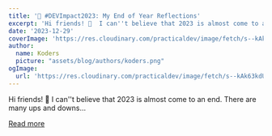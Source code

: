 ```yaml
---
title: '🌟 #DEVImpact2023: My End of Year Reflections'
excerpt: 'Hi friends! 👋  I can''t believe that 2023 is almost come to an end. There are many ups and downs...'
date: '2023-12-29'
coverImage: 'https://res.cloudinary.com/practicaldev/image/fetch/s--kAk63kdU--/c_imagga_scale,f_auto,fl_progressive,h_420,q_auto,w_1000/https://dev-to-uploads.s3.amazonaws.com/uploads/articles/itfx62g2crmm3vn2hygp.png'
author:
  name: Koders
  picture: "assets/blog/authors/koders.png"
ogImage:
  url: 'https://res.cloudinary.com/practicaldev/image/fetch/s--kAk63kdU--/c_imagga_scale,f_auto,fl_progressive,h_420,q_auto,w_1000/https://dev-to-uploads.s3.amazonaws.com/uploads/articles/itfx62g2crmm3vn2hygp.png'
---
```


Hi friends! 👋  I can''t believe that 2023 is almost come to an end. There are many ups and downs...

[Read more](https://dev.to/adiatiayu/devimpact2023-my-end-of-year-reflections-2pok)
